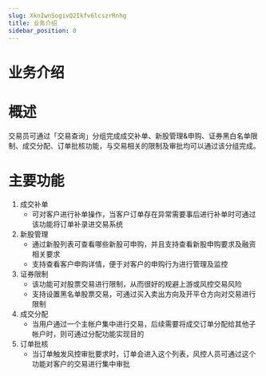 ```yaml
---
slug: XknIwnSogivQ2Ikfv6lcszrRnhg
title: 业务介绍
sidebar_position: 0
---
```



# 业务介绍


# 概述


交易员可通过「交易查询」分组完成成交补单、新股管理&申购、证券黑白名单限制、成交分配、订单批核功能，与交易相关的限制及审批均可以通过该分组完成。


# 主要功能

1. 成交补单
    - 可对客户进行补单操作，当客户订单存在异常需要事后进行补单时可通过该功能将订单补录进交易系统
2. 新股管理
    - 通过新股列表可查看哪些新股可申购，并且支持查看新股申购要求及融资相关要求
    - 支持查看客户申购详情，便于对客户的申购行为进行管理及监控
3. 证券限制
    - 该功能可对股票交易进行限制，从而很好的规避上游或风控交易风险
    - 支持设置黑名单股票交易，可通过买入卖出方向及开平仓方向对交易进行限制
4. 成交分配
    - 当用户通过一个主帐户集中进行交易，后续需要将成交订单分配给其他子帐户时，则可通过分配功能实现目的
5. 订单批核
    - 当订单触发风控审批要求时，订单会进入这个列表，风控人员可通过这个功能对客户的交易进行集中审批
